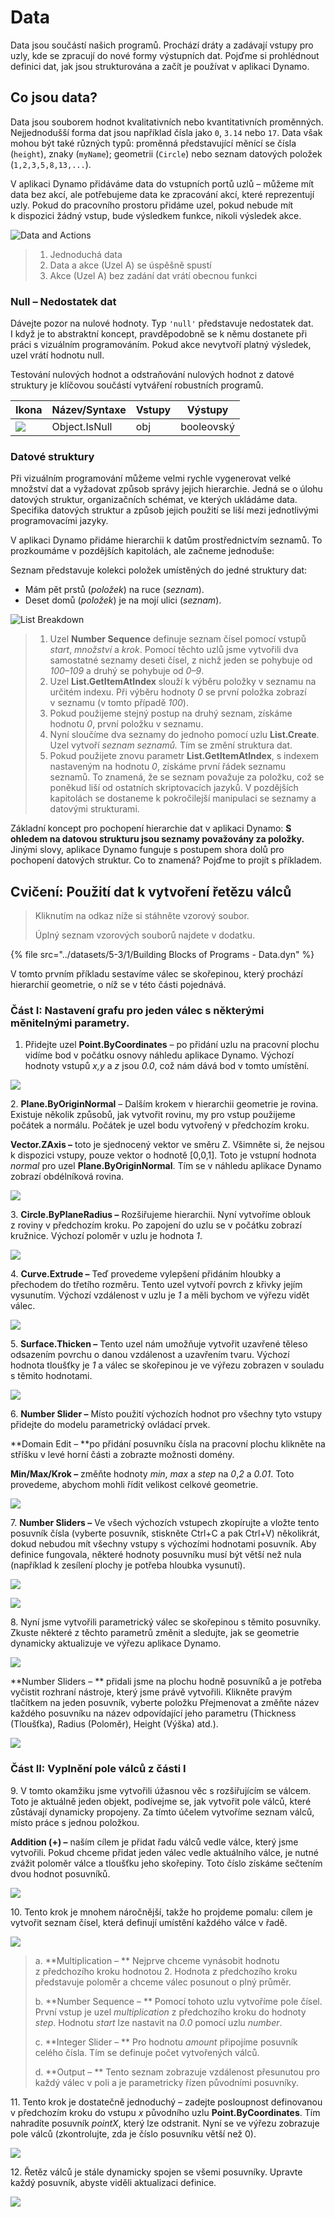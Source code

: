 # Data

Data jsou součástí našich programů. Prochází dráty a zadávají vstupy pro uzly, kde se zpracují do nové formy výstupních dat. Pojďme si prohlédnout definici dat, jak jsou strukturována a začít je používat v aplikaci Dynamo.

## Co jsou data?

Data jsou souborem hodnot kvalitativních nebo kvantitativních proměnných. Nejjednodušší forma dat jsou například čísla jako `0`, `3.14` nebo `17`. Data však mohou být také různých typů: proměnná představující měnící se čísla (`height`), znaky (`myName`); geometrii (`Circle`) nebo seznam datových položek (`1,2,3,5,8,13,...`).

V aplikaci Dynamo přidáváme data do vstupních portů uzlů – můžeme mít data bez akcí, ale potřebujeme data ke zpracování akcí, které reprezentují uzly. Pokud do pracovního prostoru přidáme uzel, pokud nebude mít k dispozici žádný vstup, bude výsledkem funkce, nikoli výsledek akce.

![Data and Actions](<../images/5-3/1/data - what is data.jpg>)

> 1. Jednoduchá data
> 2. Data a akce (Uzel A) se úspěšně spustí
> 3. Akce (Uzel A) bez zadání dat vrátí obecnou funkci

### Null – Nedostatek dat

Dávejte pozor na nulové hodnoty. Typ `'null'` představuje nedostatek dat. I když je to abstraktní koncept, pravděpodobně se k němu dostanete při práci s vizuálním programováním. Pokud akce nevytvoří platný výsledek, uzel vrátí hodnotu null.

Testování nulových hodnot a odstraňování nulových hodnot z datové struktury je klíčovou součástí vytváření robustních programů.

| Ikona | Název/Syntaxe | Vstupy | Výstupy |
| ----------------------------------------------------- | ------------- | ------ | ------- |
| ![](<../images/5-3/1/data - object IsNull.jpg>) | Object.IsNull | obj | booleovský |

### Datové struktury

Při vizuálním programování můžeme velmi rychle vygenerovat velké množství dat a vyžadovat způsob správy jejich hierarchie. Jedná se o úlohu datových struktur, organizačních schémat, ve kterých ukládáme data. Specifika datových struktur a způsob jejich použití se liší mezi jednotlivými programovacími jazyky.

V aplikaci Dynamo přidáme hierarchii k datům prostřednictvím seznamů. To prozkoumáme v pozdějších kapitolách, ale začneme jednoduše:

Seznam představuje kolekci položek umístěných do jedné struktury dat:

* Mám pět prstů (_položek_) na ruce (_seznam_).
* Deset domů (_položek_) je na mojí ulici (_seznam_).

![List Breakdown](<../images/5-3/1/data - data structures.jpg>)

> 1. Uzel **Number Sequence** definuje seznam čísel pomocí vstupů _start_, _množství_ a _krok_. Pomocí těchto uzlů jsme vytvořili dva samostatné seznamy deseti čísel, z nichž jeden se pohybuje od _100–109_ a druhý se pohybuje od _0–9_.
> 2. Uzel **List.GetItemAtIndex** slouží k výběru položky v seznamu na určitém indexu. Při výběru hodnoty _0_ se první položka zobrazí v seznamu (v tomto případě _100_).
> 3. Pokud použijeme stejný postup na druhý seznam, získáme hodnotu _0_, první položku v seznamu.
> 4. Nyní sloučíme dva seznamy do jednoho pomocí uzlu **List.Create**. Uzel vytvoří _seznam seznamů._ Tím se změní struktura dat.
> 5. Pokud použijete znovu parametr **List.GetItemAtIndex**, s indexem nastaveným na hodnotu _0_, získáme první řádek seznamu seznamů. To znamená, že se seznam považuje za položku, což se poněkud liší od ostatních skriptovacích jazyků. V pozdějších kapitolách se dostaneme k pokročilejší manipulaci se seznamy a datovými strukturami.

Základní koncept pro pochopení hierarchie dat v aplikaci Dynamo: **S ohledem na datovou strukturu jsou seznamy považovány za položky.** Jinými slovy, aplikace Dynamo funguje s postupem shora dolů pro pochopení datových struktur. Co to znamená? Pojďme to projít s příkladem.

## Cvičení: Použití dat k vytvoření řetězu válců

> Kliknutím na odkaz níže si stáhněte vzorový soubor.
>
> Úplný seznam vzorových souborů najdete v dodatku.

{% file src="../datasets/5-3/1/Building Blocks of Programs - Data.dyn" %}

V tomto prvním příkladu sestavíme válec se skořepinou, který prochází hierarchií geometrie, o níž se v této části pojednává.

### Část I: Nastavení grafu pro jeden válec s některými měnitelnými parametry.

1. Přidejte uzel **Point.ByCoordinates** – po přidání uzlu na pracovní plochu vidíme bod v počátku osnovy náhledu aplikace Dynamo. Výchozí hodnoty vstupů _x,y_ a _z_ jsou _0.0_, což nám dává bod v tomto umístění.

![](<../images/5-3/1/data - exercise step 1.jpg>)

2\. **Plane.ByOriginNormal** – Dalším krokem v hierarchii geometrie je rovina. Existuje několik způsobů, jak vytvořit rovinu, my pro vstup použijeme počátek a normálu. Počátek je uzel bodu vytvořený v předchozím kroku.

**Vector.ZAxis –** toto je sjednocený vektor ve směru Z. Všimněte si, že nejsou k dispozici vstupy, pouze vektor o hodnotě \[0,0,1]. Toto je vstupní hodnota _normal_ pro uzel **Plane.ByOriginNormal**. Tím se v náhledu aplikace Dynamo zobrazí obdélníková rovina.

![](<../images/5-3/1/data - exercise step 2.jpg>)

3\. **Circle.ByPlaneRadius –** Rozšiřujeme hierarchii. Nyní vytvoříme oblouk z roviny v předchozím kroku. Po zapojení do uzlu se v počátku zobrazí kružnice. Výchozí poloměr v uzlu je hodnota _1_.

![](<../images/5-3/1/data - exercise step 3.jpg>)

4\. **Curve.Extrude –** Teď provedeme vylepšení přidáním hloubky a přechodem do třetího rozměru. Tento uzel vytvoří povrch z křivky jejím vysunutím. Výchozí vzdálenost v uzlu je _1_ a měli bychom ve výřezu vidět válec.

![](<../images/5-3/1/data - exercise step 4.jpg>)

5\. **Surface.Thicken –** Tento uzel nám umožňuje vytvořit uzavřené těleso odsazením povrchu o danou vzdálenost a uzavřením tvaru. Výchozí hodnota tloušťky je _1_ a válec se skořepinou je ve výřezu zobrazen v souladu s těmito hodnotami.

![](<../images/5-3/1/data - exercise step 5.jpg>)

6\. **Number Slider –** Místo použití výchozích hodnot pro všechny tyto vstupy přidejte do modelu parametrický ovládací prvek.

**Domain Edit – **po přidání posuvníku čísla na pracovní plochu klikněte na stříšku v levé horní části a zobrazte možnosti domény.

**Min/Max/Krok –** změňte hodnoty _min_, _max_ a _step_ na _0_,_2_ a _0.01_. Toto provedeme, abychom mohli řídit velikost celkové geometrie.

![](<../images/5-3/1/data - exercise step 6.gif>)

7\. **Number Sliders –** Ve všech výchozích vstupech zkopírujte a vložte tento posuvník čísla (vyberte posuvník, stiskněte Ctrl+C a pak Ctrl+V) několikrát, dokud nebudou mít všechny vstupy s výchozími hodnotami posuvník. Aby definice fungovala, některé hodnoty posuvníku musí být větší než nula (například k zesílení plochy je potřeba hloubka vysunutí).

![](<../images/5-3/1/data - exercise step 7a.gif>)

![](<../images/5-3/1/data - exercise step 7b.gif>)

8\. Nyní jsme vytvořili parametrický válec se skořepinou s těmito posuvníky. Zkuste některé z těchto parametrů změnit a sledujte, jak se geometrie dynamicky aktualizuje ve výřezu aplikace Dynamo.

![](<../images/5-3/1/data - exercise step 8a.gif>)

**Number Sliders – ** přidali jsme na plochu hodně posuvníků a je potřeba vyčistit rozhraní nástroje, který jsme právě vytvořili. Klikněte pravým tlačítkem na jeden posuvník, vyberte položku Přejmenovat a změňte název každého posuvníku na název odpovídající jeho parametru (Thickness (Tloušťka), Radius (Poloměr), Height (Výška) atd.).

![](<../images/5-3/1/data - exercise step 8b step.jpg>)

### Část II: Vyplnění pole válců z části I

9\. V tomto okamžiku jsme vytvořili úžasnou věc s rozšiřujícím se válcem. Toto je aktuálně jeden objekt, podívejme se, jak vytvořit pole válců, které zůstávají dynamicky propojeny. Za tímto účelem vytvoříme seznam válců, místo práce s jednou položkou.

**Addition (+) –** naším cílem je přidat řadu válců vedle válce, který jsme vytvořili. Pokud chceme přidat jeden válec vedle aktuálního válce, je nutné zvážit poloměr válce a tloušťku jeho skořepiny. Toto číslo získáme sečtením dvou hodnot posuvníků.

![](<../images/5-3/1/data - exercise step 9.jpg>)

10\. Tento krok je mnohem náročnější, takže ho projdeme pomalu: cílem je vytvořit seznam čísel, která definují umístění každého válce v řadě.

![](<../images/5-3/1/data - exercise step 10.jpg>)

> a. **Multiplication – ** Nejprve chceme vynásobit hodnotu z předchozího kroku hodnotou 2. Hodnota z předchozího kroku představuje poloměr a chceme válec posunout o plný průměr.
>
> b. **Number Sequence – ** Pomocí tohoto uzlu vytvoříme pole čísel. První vstup je uzel _multiplication_ z předchozího kroku do hodnoty _step_. Hodnotu _start_ lze nastavit na _0.0_ pomocí uzlu _number_.
>
> c. **Integer Slider – ** Pro hodnotu _amount_ připojíme posuvník celého čísla. Tím se definuje počet vytvořených válců.
>
> d. **Output – ** Tento seznam zobrazuje vzdálenost přesunutou pro každý válec v poli a je parametricky řízen původními posuvníky.

11\. Tento krok je dostatečně jednoduchý – zadejte posloupnost definovanou v předchozím kroku do vstupu _x_ původního uzlu **Point.ByCoordinates**. Tím nahradíte posuvník _pointX_, který lze odstranit. Nyní se ve výřezu zobrazuje pole válců (zkontrolujte, zda je číslo posuvníku větší než 0).

![](<../images/5-3/1/data - exercise step 11.gif>)

12\. Řetěz válců je stále dynamicky spojen se všemi posuvníky. Upravte každý posuvník, abyste viděli aktualizaci definice.

![](<../images/5-3/1/data - exercise step 12.gif>)
